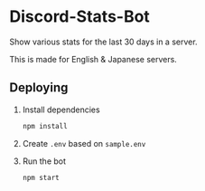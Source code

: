 # Discord-Stats-Bot

Show various stats for the last 30 days in a server.

This is made for English & Japanese servers.

## Deploying

1. Install dependencies

   ```bash
   npm install
   ```

2. Create `.env` based on `sample.env`

3. Run the bot
   ```bash
   npm start
   ```
